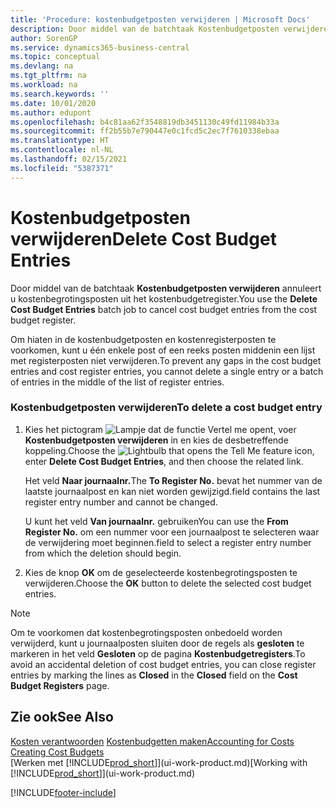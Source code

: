 ```yaml
---
title: 'Procedure: kostenbudgetposten verwijderen | Microsoft Docs'
description: Door middel van de batchtaak Kostenbudgetposten verwijderen annuleert u kostenbegrotingsposten uit het kostenbudgetregister.
author: SorenGP
ms.service: dynamics365-business-central
ms.topic: conceptual
ms.devlang: na
ms.tgt_pltfrm: na
ms.workload: na
ms.search.keywords: ''
ms.date: 10/01/2020
ms.author: edupont
ms.openlocfilehash: b4c81aa62f3548819db3451130c49fd11984b33a
ms.sourcegitcommit: ff2b55b7e790447e0c1fcd5c2ec7f7610338ebaa
ms.translationtype: HT
ms.contentlocale: nl-NL
ms.lasthandoff: 02/15/2021
ms.locfileid: "5387371"
---
```

# <a name="delete-cost-budget-entries"></a><span data-ttu-id="dbb41-103">Kostenbudgetposten verwijderen</span><span class="sxs-lookup"><span data-stu-id="dbb41-103">Delete Cost Budget Entries</span></span>
<span data-ttu-id="dbb41-104">Door middel van de batchtaak **Kostenbudgetposten verwijderen** annuleert u kostenbegrotingsposten uit het kostenbudgetregister.</span><span class="sxs-lookup"><span data-stu-id="dbb41-104">You use the **Delete Cost Budget Entries** batch job to cancel cost budget entries from the cost budget register.</span></span>  

<span data-ttu-id="dbb41-105">Om hiaten in de kostenbudgetposten en kostenregisterposten te voorkomen, kunt u één enkele post of een reeks posten middenin een lijst met registerposten niet verwijderen.</span><span class="sxs-lookup"><span data-stu-id="dbb41-105">To prevent any gaps in the cost budget entries and cost register entries, you cannot delete a single entry or a batch of entries in the middle of the list of register entries.</span></span>  

### <a name="to-delete-a-cost-budget-entry"></a><span data-ttu-id="dbb41-106">Kostenbudgetposten verwijderen</span><span class="sxs-lookup"><span data-stu-id="dbb41-106">To delete a cost budget entry</span></span>  

1.  <span data-ttu-id="dbb41-107">Kies het pictogram ![Lampje dat de functie Vertel me opent](media/ui-search/search_small.png "Vertel me wat u wilt doen"), voer **Kostenbudgetposten verwijderen** in en kies de desbetreffende koppeling.</span><span class="sxs-lookup"><span data-stu-id="dbb41-107">Choose the ![Lightbulb that opens the Tell Me feature](media/ui-search/search_small.png "Tell me what you want to do") icon, enter **Delete Cost Budget Entries**, and then choose the related link.</span></span>  

    <span data-ttu-id="dbb41-108">Het veld **Naar journaalnr.**</span><span class="sxs-lookup"><span data-stu-id="dbb41-108">The **To Register No.**</span></span> <span data-ttu-id="dbb41-109">bevat het nummer van de laatste journaalpost en kan niet worden gewijzigd.</span><span class="sxs-lookup"><span data-stu-id="dbb41-109">field contains the last register entry number and cannot be changed.</span></span>  

    <span data-ttu-id="dbb41-110">U kunt het veld **Van journaalnr.** gebruiken</span><span class="sxs-lookup"><span data-stu-id="dbb41-110">You can use the **From Register No.**</span></span> <span data-ttu-id="dbb41-111">om een nummer voor een journaalpost te selecteren waar de verwijdering moet beginnen.</span><span class="sxs-lookup"><span data-stu-id="dbb41-111">field to select a register entry number from which the deletion should begin.</span></span>  
2.  <span data-ttu-id="dbb41-112">Kies de knop **OK** om de geselecteerde kostenbegrotingsposten te verwijderen.</span><span class="sxs-lookup"><span data-stu-id="dbb41-112">Choose the **OK** button to delete the selected cost budget entries.</span></span>  

> [!NOTE]  
>  <span data-ttu-id="dbb41-113">Om te voorkomen dat kostenbegrotingsposten onbedoeld worden verwijderd, kunt u journaalposten sluiten door de regels als **gesloten** te markeren in het veld **Gesloten** op de pagina **Kostenbudgetregisters**.</span><span class="sxs-lookup"><span data-stu-id="dbb41-113">To avoid an accidental deletion of cost budget entries, you can close register entries by marking the lines as **Closed** in the **Closed** field on the **Cost Budget Registers** page.</span></span>  

## <a name="see-also"></a><span data-ttu-id="dbb41-114">Zie ook</span><span class="sxs-lookup"><span data-stu-id="dbb41-114">See Also</span></span>  
<span data-ttu-id="dbb41-115">[Kosten verantwoorden](finance-manage-cost-accounting.md)
[Kostenbudgetten maken](finance-create-cost-budgets.md)</span><span class="sxs-lookup"><span data-stu-id="dbb41-115">[Accounting for Costs](finance-manage-cost-accounting.md)
[Creating Cost Budgets](finance-create-cost-budgets.md)</span></span>  
<span data-ttu-id="dbb41-116">[Werken met [!INCLUDE[prod_short](includes/prod_short.md)]](ui-work-product.md)</span><span class="sxs-lookup"><span data-stu-id="dbb41-116">[Working with [!INCLUDE[prod_short](includes/prod_short.md)]](ui-work-product.md)</span></span>


[!INCLUDE[footer-include](includes/footer-banner.md)]